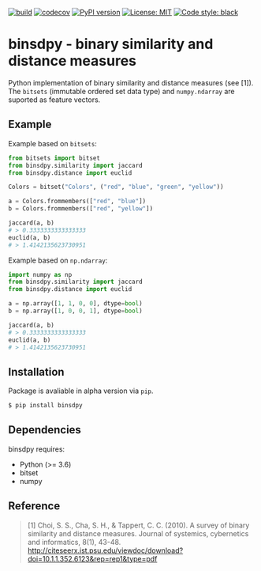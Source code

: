 [![build](https://github.com/mikulatomas/binsdpy/actions/workflows/build.yml/badge.svg?branch=main)](https://github.com/mikulatomas/binsdpy/actions/workflows/build.yml?query=branch%3Amain)
[![codecov](https://codecov.io/gh/mikulatomas/binsdpy/branch/main/graph/badge.svg?token=HI1I1OVOXK)](https://codecov.io/gh/mikulatomas/binsdpy)
[![PyPI version](https://badge.fury.io/py/binsdpy.svg)](https://badge.fury.io/py/binsdpy)
[![License: MIT](https://img.shields.io/badge/License-MIT-yellow.svg)](https://opensource.org/licenses/MIT)
[![Code style: black](https://img.shields.io/badge/code%20style-black-000000.svg)](https://github.com/psf/black)


# binsdpy - binary similarity and distance measures
Python implementation of binary similarity and distance measures (see [1]). The `bitsets` (immutable ordered set data type) and `numpy.ndarray` are suported as feature vectors.

## Example
Example based on `bitsets`:
```python
from bitsets import bitset
from binsdpy.similarity import jaccard
from binsdpy.distance import euclid

Colors = bitset("Colors", ("red", "blue", "green", "yellow"))

a = Colors.frommembers(["red", "blue"])
b = Colors.frommembers(["red", "yellow"])

jaccard(a, b)
# > 0.3333333333333333
euclid(a, b)
# > 1.4142135623730951
```

Example based on `np.ndarray`:
```python
import numpy as np
from binsdpy.similarity import jaccard
from binsdpy.distance import euclid

a = np.array([1, 1, 0, 0], dtype=bool)
b = np.array([1, 0, 0, 1], dtype=bool)

jaccard(a, b)
# > 0.3333333333333333
euclid(a, b)
# > 1.4142135623730951
```

## Installation
Package is avaliable in alpha version via `pip`.

```bash
$ pip install binsdpy
```

## Dependencies
binsdpy requires:

* Python (>= 3.6)
* bitset
* numpy

## Reference
> [1] Choi, S. S., Cha, S. H., & Tappert, C. C. (2010). A survey of binary similarity and distance measures. Journal of systemics, cybernetics and informatics, 8(1), 43-48.
http://citeseerx.ist.psu.edu/viewdoc/download?doi=10.1.1.352.6123&rep=rep1&type=pdf

